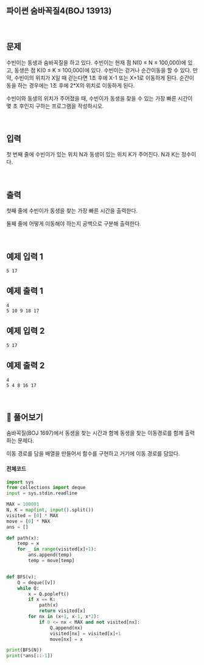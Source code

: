 

## 파이썬 숨바꼭질4(BOJ 13913)

<br>

## 문제

수빈이는 동생과 숨바꼭질을 하고 있다. 수빈이는 현재 점 N(0 ≤ N ≤ 100,000)에 있고, 동생은 점 K(0 ≤ K ≤ 100,000)에 있다. 수빈이는 걷거나 순간이동을 할 수 있다. 만약, 수빈이의 위치가 X일 때 걷는다면 1초 후에 X-1 또는 X+1로 이동하게 된다. 순간이동을 하는 경우에는 1초 후에 2*X의 위치로 이동하게 된다.

수빈이와 동생의 위치가 주어졌을 때, 수빈이가 동생을 찾을 수 있는 가장 빠른 시간이 몇 초 후인지 구하는 프로그램을 작성하시오.

<br>

## 입력

첫 번째 줄에 수빈이가 있는 위치 N과 동생이 있는 위치 K가 주어진다. N과 K는 정수이다.

<br>

## 출력

첫째 줄에 수빈이가 동생을 찾는 가장 빠른 시간을 출력한다.

둘째 줄에 어떻게 이동해야 하는지 공백으로 구분해 출력한다.

<br>

## 예제 입력 1 

```
5 17
```

## 예제 출력 1 

```
4
5 10 9 18 17
```

## 예제 입력 2 

```
5 17
```

## 예제 출력 2 

```
4
5 4 8 16 17
```

<br>

## 📝 풀어보기 

숨바꼭질(BOJ 1697)에서 동생을 찾는 시간과 함께 동생을 찾는 이동경로를 함께 출력하는 문제다.

이동 경로를 담을 배열을 만들어서 함수를 구현하고 거기에 이동 경로를 담았다.

#### 전체코드

``` python
import sys
from collections import deque
input = sys.stdin.readline

MAX = 100001
N, K = map(int, input().split())
visited = [0] * MAX
move = [0] * MAX
ans = []

def path(x):
    temp = x
    for _ in range(visited[x]+1):
        ans.append(temp)
        temp = move[temp]


def BFS(v):
    Q = deque([v])
    while Q:
        x = Q.popleft()
        if x == K:
            path(x)
            return visited[x]
        for nx in (x+1, x-1, x*2):
            if 0 <= nx < MAX and not visited[nx]:
                Q.append(nx)
                visited[nx] = visited[x]+1
                move[nx] = x

print(BFS(N))
print(*ans[::-1])
```

<br>



